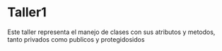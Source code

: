 # Taller1
Este taller representa el manejo de clases con sus atributos y metodos, tanto privados como publicos y protegidosidos
